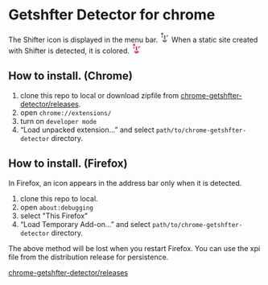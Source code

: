 # Getshfter Detector for chrome

The Shifter icon is displayed in the menu bar. ![Not Shifter](./Shifter_Mono_19.png)
 When a static site created with Shifter is detected, it is colored. ![Shifter!](./Shifter_Color_19.png)


## How to install. (Chrome)

1. clone this repo to local or download zipfile from [chrome-getshfter-detector/releases](https://github.com/getshifter/chrome-getshfter-detector/releases).
2. open `chrome://extensions/`
3. turn on `developer mode`
4. “Load unpacked extension…” and select `path/to/chrome-getshfter-detector` directory.


## How to install. (Firefox)

In Firefox, an icon appears in the address bar only when it is detected.

1. clone this repo to local.
2. open `about:debugging`
3. select "This Firefox"
4. “Load Temporary Add-on...” and select `path/to/chrome-getshfter-detector` directory.


The above method will be lost when you restart Firefox. You can use the xpi file from the distribution release for persistence.

[chrome-getshfter-detector/releases](https://github.com/getshifter/chrome-getshfter-detector/releases)
